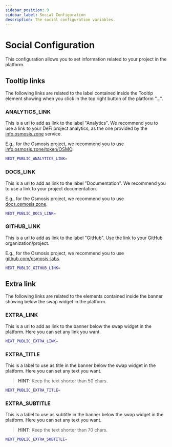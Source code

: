 ```yaml
---
sidebar_position: 9
sidebar_label: Social Configuration
description: The social configuration variables.
---
```


# Social Configuration

This configuration allows you to set information related to your project in the
platform.

## Tooltip links

The following links are related to the label contained inside the Tooltip 
element showing when you click in the top right button of the platform "...".

### ANALYTICS_LINK

This is a url to add as link to the label "Analytics". We recommend you to use 
a link to your DeFi project analytics, as the one provided by the 
[info.osmosis.zone](https://info.osmosis.zone) service.

E.g., for the Osmosis project, we recommend you to use
[info.osmosis.zone/token/OSMO](https://info.osmosis.zone/token/OSMO).

```bash
NEXT_PUBLIC_ANALYTICS_LINK=
```

### DOCS_LINK

This is a url to add as link to the label "Documentation". We recommend you to 
use a link to your project documentation.

E.g., for the Osmosis project, we recommend you to use
[docs.osmosis.zone](https://docs.osmosis.zone).

```bash
NEXT_PUBLIC_DOCS_LINK=
```

### GITHUB_LINK

This is a url to add as link to the label "GitHub". Use the link to your 
GitHub organization/project.

E.g., for the Osmosis project, we recommend you to use
[github.com/osmosis-labs](https://github.com/osmosis-labs).

```bash
NEXT_PUBLIC_GITHUB_LINK=
```

## Extra link

The following links are related to the elements contained inside the banner 
showing below the swap widget in the platform.

### EXTRA_LINK

This is a url to add as link to the banner below the swap widget in the 
platform. Here you can set any link you want.

```bash
NEXT_PUBLIC_EXTRA_LINK=
```

### EXTRA_TITLE

This is a label to use as title in the banner below the swap widget in the 
platform. Here you can set any text you want.

> **__HINT__**: Keep the text shorter than 50 chars.

```bash
NEXT_PUBLIC_EXTRA_TITLE=
```

### EXTRA_SUBTITLE

This is a label to use as subtitle in the banner below the swap widget in the 
platform. Here you can set any text you want.

> **__HINT__**: Keep the text shorter than 70 chars.

```bash
NEXT_PUBLIC_EXTRA_SUBTITLE=
```